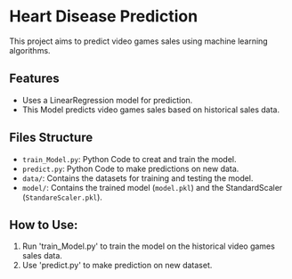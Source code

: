 # Heart Disease Prediction

This project aims to predict video games sales using machine learning algorithms.

## Features
- Uses a LinearRegression model for prediction.
- This Model predicts video games sales based on historical sales data.

## Files Structure
- `train_Model.py`: Python Code to creat and train the model.
- `predict.py`: Python Code to make predictions on new data.
- `data/`: Contains the datasets for training and testing the model.
- `model/`: Contains the trained model (`model.pkl`) and the StandardScaler (`StandareScaler.pkl`).

## How to Use:
1. Run 'train_Model.py' to train the model on the historical video games sales data.
2. Use 'predict.py' to make prediction on new dataset.
